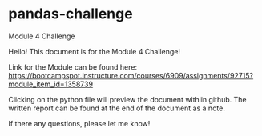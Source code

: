 # pandas-challenge
Module 4 Challenge

Hello! This document is for the Module 4 Challenge!

Link for the Module can be found here: https://bootcampspot.instructure.com/courses/6909/assignments/92715?module_item_id=1358739

Clicking on the python file will preview the document withiin github. The written report can be found at the end of the document as a note. 

If there any questions, please let me know!
